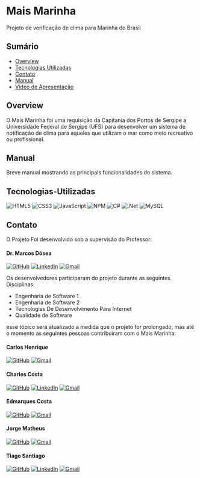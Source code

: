 
# Mais Marinha

Projeto de verificação de clima para Marinha do Brasil

## Sumário

- [Overview](#Overview)
- [Tecnologias Utilizadas](#Tecnologias-Utilizadas)
- [Contato](#Contato)
- [Manual](#Manual)
- [Vídeo de Apresentação](blank:https://www.youtube.com/watch?v=MiklpXFUljk&ab_channel=CharlesCosta)

## Overview

O Mais Marinha foi uma requisição da Capitania dos Portos de Sergipe a Universidade Federal de Sergipe (UFS) para desenvolver um sistema de notificação de clima para aqueles que utilizam o mar como meio recreativo ou profissional.

## Manual

Breve manual mostrando as principais funcionalidades do sistema.

## Tecnologias-Utilizadas

![HTML5](https://img.shields.io/badge/html5-%23E34F26.svg?style=for-the-badge&logo=html5&logoColor=white)
![CSS3](https://img.shields.io/badge/css3-%231572B6.svg?style=for-the-badge&logo=css3&logoColor=white)
![JavaScript](https://img.shields.io/badge/javascript-%23323330.svg?style=for-the-badge&logo=javascript&logoColor=%23F7DF1E)
![NPM](https://img.shields.io/badge/NPM-%23000000.svg?style=for-the-badge&logo=npm&logoColor=white)
![C#](https://img.shields.io/badge/c%23-%23239120.svg?style=for-the-badge&logo=c-sharp&logoColor=white)
![.Net](https://img.shields.io/badge/.NET-5C2D91?style=for-the-badge&logo=.net&logoColor=white)
![MySQL](https://img.shields.io/badge/mysql-%2300f.svg?style=for-the-badge&logo=mysql&logoColor=white)

## Contato

O Projeto Foi desenvolvido sob a supervisão do Professor:

#### Dr. Marcos Dósea
[![GitHub](https://img.shields.io/badge/github-%23121011.svg?style=for-the-badge&logo=github&logoColor=white)](https://github.com/marcosdosea)
[![LinkedIn](https://img.shields.io/badge/linkedin-%230077B5.svg?style=for-the-badge&logo=linkedin&logoColor=white)](https://www.linkedin.com/in/marcos-dosea-48485817/)
[![Gmail](https://img.shields.io/badge/Gmail-D14836?style=for-the-badge&logo=gmail&logoColor=white)](mailto:dosea@academico.ufs.br)


Os desenvolvedores participaram do projeto durante as seguintes Disciplinas:

* Engenharia de Software 1
* Engenharia de Software 2
* Tecnologias De Desenvolvimento Para Internet
* Qualidade de Software

esse tópico será atualizado a medida que o projeto for prolongado, mas até o momento as seguintes pessoas contribuiram com o Mais Marinha:

#### Carlos Henrique
[![GitHub](https://img.shields.io/badge/github-%23121011.svg?style=for-the-badge&logo=github&logoColor=white)](https://github.com/carloshldj)
[![Gmail](https://img.shields.io/badge/Gmail-D14836?style=for-the-badge&logo=gmail&logoColor=white)](mailto:carloshldj@gmail.com)

#### Charles Costa
[![GitHub](https://img.shields.io/badge/github-%23121011.svg?style=for-the-badge&logo=github&logoColor=white)](https://github.com/charlescosta1)
[![LinkedIn](https://img.shields.io/badge/linkedin-%230077B5.svg?style=for-the-badge&logo=linkedin&logoColor=white)](http://linkedin.com/in/charlescosta1)
[![Gmail](https://img.shields.io/badge/Gmail-D14836?style=for-the-badge&logo=gmail&logoColor=white)](mailto:charlescostapvd@gmail.com)

#### Edmarques Costa
[![GitHub](https://img.shields.io/badge/github-%23121011.svg?style=for-the-badge&logo=github&logoColor=white)](https://github.com/Edmarques12)
[![Gmail](https://img.shields.io/badge/Gmail-D14836?style=for-the-badge&logo=gmail&logoColor=white)](mailto:edandrade4040@gmail.com)

#### Jorge Matheus
[![GitHub](https://img.shields.io/badge/github-%23121011.svg?style=for-the-badge&logo=github&logoColor=white)](https://github.com/JorgeMatheuss)
[![Gmail](https://img.shields.io/badge/Gmail-D14836?style=for-the-badge&logo=gmail&logoColor=white)](mailto:matheus.obossa27@gmail.com)

#### Tiago Santiago
[![GitHub](https://img.shields.io/badge/github-%23121011.svg?style=for-the-badge&logo=github&logoColor=white)](https://github.com/Ti4goS)
[![LinkedIn](https://img.shields.io/badge/linkedin-%230077B5.svg?style=for-the-badge&logo=linkedin&logoColor=white)](https://www.linkedin.com/in/ti4gosantiago/)
[![Gmail](https://img.shields.io/badge/Gmail-D14836?style=for-the-badge&logo=gmail&logoColor=white)](mailto:tiagosantiago.cc@outlook.com)
